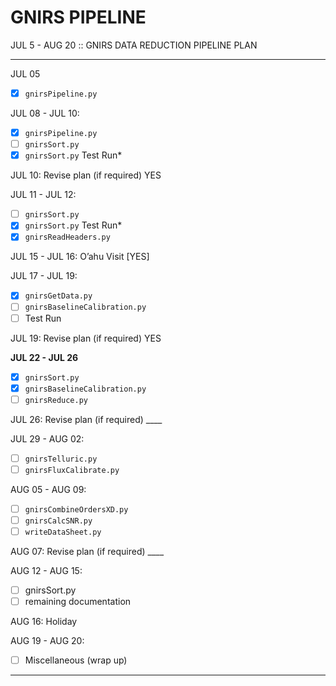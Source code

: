 # GNIRS PIPELINE

JUL 5 - AUG 20  ::  GNIRS DATA REDUCTION PIPELINE PLAN

---

JUL 05
- [x] `gnirsPipeline.py`

JUL 08 - JUL 10:
- [x] `gnirsPipeline.py`
- [ ] `gnirsSort.py`
- [x] `gnirsSort.py` Test Run*

JUL 10: Revise plan (if required)    YES

JUL 11 - JUL 12:
- [ ] `gnirsSort.py`
- [x] `gnirsSort.py` Test Run*
- [x] `gnirsReadHeaders.py`
                                    
JUL 15 - JUL 16:  O’ahu Visit    [YES]

JUL 17 - JUL 19:
- [x] `gnirsGetData.py`
- [ ] `gnirsBaselineCalibration.py`
- [ ] Test Run

JUL 19:    Revise plan (if required)    YES

**JUL 22 - JUL 26**
- [x] `gnirsSort.py`
- [x] `gnirsBaselineCalibration.py`
- [ ] `gnirsReduce.py`

JUL 26:    Revise plan (if required)    ____

JUL 29  - AUG 02:
- [ ] `gnirsTelluric.py`
- [ ] `gnirsFluxCalibrate.py`

AUG 05 - AUG 09:
- [ ] `gnirsCombineOrdersXD.py`
- [ ] `gnirsCalcSNR.py`
- [ ] `writeDataSheet.py`

AUG 07:    Revise plan (if required)    ____

AUG 12 - AUG 15:
- [ ] gnirsSort.py
- [ ] remaining documentation

AUG 16: Holiday

AUG 19 - AUG 20:
- [ ] Miscellaneous (wrap up)

---
